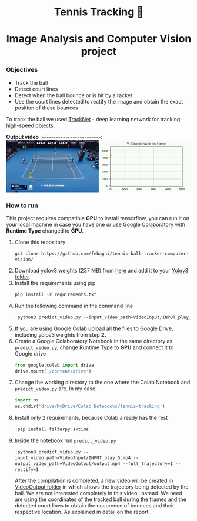<h1 align='center'>Tennis Tracking 🎾</h1>

<h1 align='center'> Image Analysis and Computer Vision project </h1>

<h3>Objectives</h3>
<ul>
  <li>Track the ball </li>
  <li>Detect court lines</li>
  <li>Detect when the ball bounce or is hit by a racket</li>
  <li>Use the court lines detected to rectify the image and obtain the exact position of these bounces</li>

</ul>

<p>To track the ball we used <a href='https://nol.cs.nctu.edu.tw:234/open-source/TrackNet'>TrackNet</a> - deep learning network for tracking high-speed objects.

  
**Output video**
:-------------------------:
![input_img1](https://github.com/febagni/tennis-ball-tracker-computer-vision/blob/main/Gifs/Y_coordinate_video-ezgif.com-video-to-gif-converter.gif)


<h3>How to run</h3>

<p>This project requires compatible <b>GPU</b> to install tensorflow, you can run it on your local machine in case you have one or use <a href='https://www.google.com/url?sa=t&rct=j&q=&esrc=s&source=web&cd=&cad=rja&uact=8&ved=2ahUKEwissLL5-MvxAhXwlYsKHbkBDEUQFnoECAMQAw&url=https%3A%2F%2Fcolab.research.google.com%2Fnotebooks%2F&usg=AOvVaw0eDNVclINNdlOuD-YTYiiB'>Google Colaboratory</a> with <b>Runtime Type</b> changed to <b>GPU</b>.</p>
  
<ol>
  <li>
    Clone this repository
  </li>
  
  ```git
  git clone https://github.com/febagni/tennis-ball-tracker-computer-vision/
  ```
  
   <li>
     Download yolov3 weights (237 MB) from <a href="https://pjreddie.com/media/files/yolov3.weights">here</a> and add it to your <a href="/Yolov3">Yolov3 folder</a>.
  </li>
  
  <li>
    Install the requirements using pip 
  </li>
  
  ```python
  pip install -r requirements.txt
  ```
  
   <li>
    Run the following command in the command line
  </li>
  
  ```python
  !python3 predict_video.py --input_video_path=VideoInput/INPUT_play_5.mp4 --output_video_path=VideoOutput/output.mp4 --full_trajectory=1 --rectify=1
  ```
  
  <li>If you are using Google Colab upload all the files to Google Drive, including yolov3 weights from step <strong>2.</strong></li>
  
   <li>
    Create a Google Colaboratory Notebook in the same directory as <code>predict_video.py</code>, change Runtime Type to <strong>GPU</strong> and connect it to Google drive
  </li>
  
  ```python
  from google.colab import drive
  drive.mount('/content/drive')
  ```
  
  <li>
    Change the working directory to the one where the Colab Notebook and <code>predict_video.py</code> are. In my case,
  </li>
  
  ```python
  import os 
  os.chdir('drive/MyDrive/Colab Notebooks/tennis-tracking')
  ```
  
  <li>
    Install only 2 requirements, because Colab already has the rest
  </li>
  
  ```python
  !pip install filterpy sktime
  ```
  
  <li>
    Inside the notebook run <code>predict_video.py</code>
  </li>
  
  ```
  !python3 predict_video.py --input_video_path=VideoInput/INPUT_play_5.mp4 --output_video_path=VideoOutput/output.mp4 --full_trajectory=1 --rectify=1
  ```
  
  <p>After the compilation is completed, a new video will be created in <a href="/VideoOutput" target="_blank">VideoOutput folder</a> in which shows the trajectory being detected by the ball. We are not interested completely in this video, instead. We need are using the coordinates of the tracked ball during the frames and the detected court lines to obtain the occurence of bounces and their respective location. As explained in detail on the report.
  
</ol>

